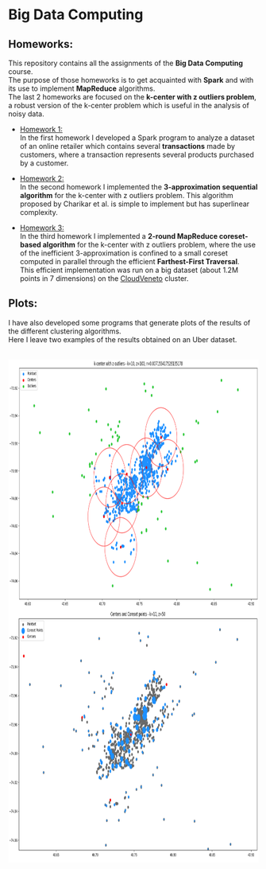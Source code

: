 # Big Data Computing

## Homeworks:

This repository contains all the assignments of the __Big Data Computing__ course.  
The purpose of those homeworks is to get acquainted with __Spark__ and with its use to implement __MapReduce__ algorithms.  
The last 2 homeworks are focused on the __k-center with z outliers problem__, a robust version of the k-center problem which is useful in the analysis of noisy data.

- [Homework 1:](https://github.com/federicochiarello/BigDataComputing/tree/main/HW1)  
  In the first homework I developed a Spark program to analyze a dataset of an online retailer which contains several __transactions__ made by customers, where a transaction represents several products purchased by a customer.

- [Homework 2:](https://github.com/federicochiarello/BigDataComputing/tree/main/HW2)  
  In the second homework I implemented the __3-approximation sequential algorithm__ for the k-center with z outliers problem. This algorithm proposed by Charikar et al. is simple to implement but has superlinear complexity.

- [Homework 3:](https://github.com/federicochiarello/BigDataComputing/tree/main/HW3)  
  In the third homework I implemented a __2-round MapReduce coreset-based algorithm__ for the k-center with z outliers problem, where the use of the inefficient 3-approximation is confined to a small coreset computed in parallel through the efficient __Farthest-First Traversal__.  
  This efficient implementation was run on a big dataset (about 1.2M points in 7 dimensions) on the [CloudVeneto](http://cloudveneto.it/) cluster.  


## Plots:

I have also developed some programs that generate plots of the results of the different clustering algorithms.  
Here I leave two examples of the results obtained on an Uber dataset.

<br/>

<img height="500" align="left" alt="clustering example" src="images/clustering1.png" />

<br/>

<img height="512" align="left" alt="coreset example" src="images/coreset1.png" />
